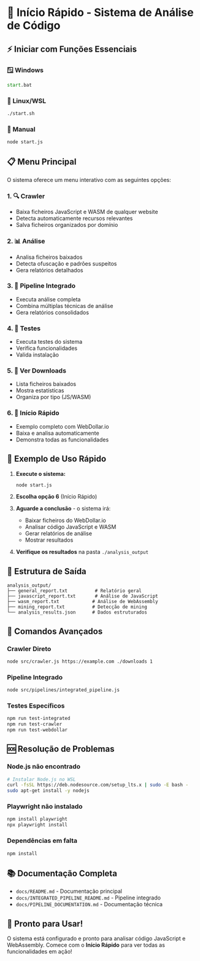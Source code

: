 # 🚀 Início Rápido - Sistema de Análise de Código

## ⚡ Iniciar com Funções Essenciais

### 🪟 Windows
```cmd
start.bat
```

### 🐧 Linux/WSL
```bash
./start.sh
```

### 🔧 Manual
```bash
node start.js
```

## 📋 Menu Principal

O sistema oferece um menu interativo com as seguintes opções:

### 1. 🔍 Crawler
- Baixa ficheiros JavaScript e WASM de qualquer website
- Detecta automaticamente recursos relevantes
- Salva ficheiros organizados por domínio

### 2. 📊 Análise
- Analisa ficheiros baixados
- Detecta ofuscação e padrões suspeitos
- Gera relatórios detalhados

### 3. 🔧 Pipeline Integrado
- Executa análise completa
- Combina múltiplas técnicas de análise
- Gera relatórios consolidados

### 4. 🧪 Testes
- Executa testes do sistema
- Verifica funcionalidades
- Valida instalação

### 5. 📁 Ver Downloads
- Lista ficheiros baixados
- Mostra estatísticas
- Organiza por tipo (JS/WASM)

### 6. 🚀 Início Rápido
- Exemplo completo com WebDollar.io
- Baixa e analisa automaticamente
- Demonstra todas as funcionalidades

## 🎯 Exemplo de Uso Rápido

1. **Execute o sistema:**
   ```bash
   node start.js
   ```

2. **Escolha opção 6** (Início Rápido)

3. **Aguarde a conclusão** - o sistema irá:
   - Baixar ficheiros do WebDollar.io
   - Analisar código JavaScript e WASM
   - Gerar relatórios de análise
   - Mostrar resultados

4. **Verifique os resultados** na pasta `./analysis_output`

## 📁 Estrutura de Saída

```
analysis_output/
├── general_report.txt          # Relatório geral
├── javascript_report.txt       # Análise de JavaScript
├── wasm_report.txt            # Análise de WebAssembly
├── mining_report.txt          # Detecção de mining
└── analysis_results.json      # Dados estruturados
```

## 🔧 Comandos Avançados

### Crawler Direto
```bash
node src/crawler.js https://example.com ./downloads 1
```

### Pipeline Integrado
```bash
node src/pipelines/integrated_pipeline.js
```

### Testes Específicos
```bash
npm run test-integrated
npm run test-crawler
npm run test-webdollar
```

## 🆘 Resolução de Problemas

### Node.js não encontrado
```bash
# Instalar Node.js no WSL
curl -fsSL https://deb.nodesource.com/setup_lts.x | sudo -E bash -
sudo apt-get install -y nodejs
```

### Playwright não instalado
```bash
npm install playwright
npx playwright install
```

### Dependências em falta
```bash
npm install
```

## 📚 Documentação Completa

- `docs/README.md` - Documentação principal
- `docs/INTEGRATED_PIPELINE_README.md` - Pipeline integrado
- `docs/PIPELINE_DOCUMENTATION.md` - Documentação técnica

## 🎉 Pronto para Usar!

O sistema está configurado e pronto para analisar código JavaScript e WebAssembly. Comece com o **Início Rápido** para ver todas as funcionalidades em ação!
